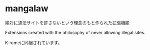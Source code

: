 # mangalaw
絶対に違法サイトを許さないという理念のもと作られた拡張機能

Extensions created with the philosophy of never allowing illegal sites.

K-romeに同梱されています。
